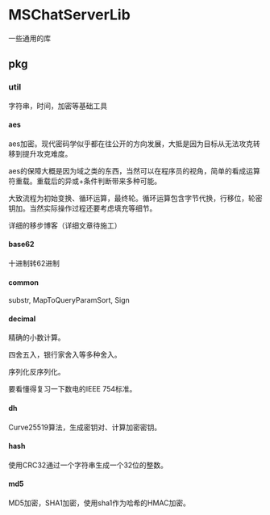# MSChatServerLib

一些通用的库

## pkg

### util
字符串，时间，加密等基础工具

#### aes
aes加密。现代密码学似乎都在往公开的方向发展，大抵是因为目标从无法攻克转移到提升攻克难度。

aes的保障大概是因为域之类的东西，当然可以在程序员的视角，简单的看成运算符重载。重载后的异或+条件判断带来多种可能。

大致流程为初始变换、循环运算，最终轮。循环运算包含字节代换，行移位，轮密钥加。当然实际操作过程还要考虑填充等细节。

详细的移步博客（详细文章待施工）

#### base62
十进制转62进制

#### common
substr, MapToQueryParamSort, Sign

#### decimal
精确的小数计算。

四舍五入，银行家舍入等多种舍入。

序列化反序列化。

要看懂得复习一下数电的IEEE 754标准。

#### dh
Curve25519算法，生成密钥对、计算加密密钥。

#### hash
使用CRC32通过一个字符串生成一个32位的整数。

#### md5
MD5加密，SHA1加密，使用sha1作为哈希的HMAC加密。
